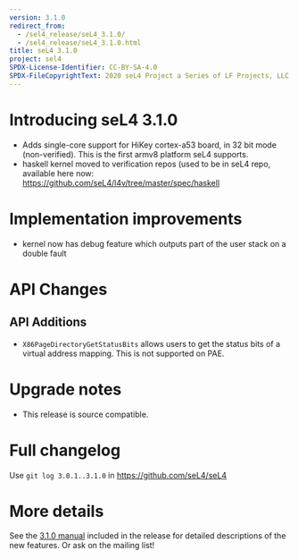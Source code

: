 ```yaml
---
version: 3.1.0
redirect_from:
  - /sel4_release/seL4_3.1.0/
  - /sel4_release/seL4_3.1.0.html
title: seL4 3.1.0
project: sel4
SPDX-License-Identifier: CC-BY-SA-4.0
SPDX-FileCopyrightText: 2020 seL4 Project a Series of LF Projects, LLC.
---
```

# Introducing seL4 3.1.0


- Adds single-core support for HiKey cortex-a53 board, in 32 bit
      mode (non-verified). This is the first armv8 platform
      seL4 supports.
- haskell kernel moved to verification repos (used to be in seL4
      repo, available here now:
      <https://github.com/seL4/l4v/tree/master/spec/haskell>

# Implementation improvements


- kernel now has debug feature which outputs part of the user stack
      on a double fault

# API Changes


## API Additions


- `X86PageDirectoryGetStatusBits` allows users to get the status
      bits of a virtual address mapping. This is not supported on PAE.

# Upgrade notes


- This release is source compatible.

# Full changelog


Use `git log 3.0.1..3.1.0` in <https://github.com/seL4/seL4>

# More details


See the
[3.1.0 manual](http://sel4.systems/Info/Docs/seL4-manual-3.1.0.pdf) included in the release for detailed descriptions of the new
features. Or ask on the mailing list!
